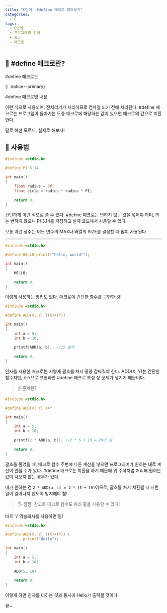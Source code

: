 ```yaml
---
title: "C언어. #define 매크로 알아보기"
categories:
  - C
tags:
  - C언어
  - 프로그래밍 언어
  - 중급
  - 매크로
---
```


## 🌟 #define 매크로란?

#define 매크로는

{: .notice--primary}

#define 매크로명 내용



이런 식으로 사용되며, 전처리기가 처리하므로 컴파일 되기 전에 처리된다. #define 매크로는 프로그램이 돌아가는 도중 매크로에 해당하는 값이 있으면 매크로의 값으로 치환한다.



말로 해선 모르니, 실제로 해보자!

## 🌟 사용법

```c
#include <stdio.h>

#define PI 3.14

int main()
{
    float radius = 5f;
    float cicle = radius * radius * PI;
    
    return 0;
}
```

간단하게 이런 식으로 쓸 수 있다. #define 매크로는 변하지 않는 값을 넣어야 하며, PI는 변하지 않으니 PI 3.14를 저장하고 실제 코드에서 사용할 수 있다.



보통 이런 상수는 어느 변수의 MAX나 배열의 SIZE를 결정할 때 많이 사용된다.



_____________________

```c
#include <stdio.h>

#define HELLO printf("hello, world!");

int main()
{
    HELLO;
    
    return 0;
}
```

이렇게 사용하는 방법도 있다. 매크로에 간단한 함수를 구현한 것! 



```c
#include <stdio.h>

#define ADD(X, Y) ((X)+(Y))

int main()
{
    int a = 5;
    int b = 10;
    
    printf(ADD(a, b)); //15 출력
    
    return 0;
}
```

인자를 사용한 매크로는 저렇게 괄호를 쳐서 꽁꽁 감싸줘야 한다. ADD(X, Y)는 간단한 함수지만, `X+Y`으로 표현하면 #define 매크로 특성 상 문제가 생기기 때문이다.



>  ☝ 문제란?

```c
#include <stdio.h>

#define ADD(X, Y) X+Y

int main()
{
    int a = 5;
    int b = 10;
    
    printf(2 * ADD(a, b)); //2 * 5 + 10 = 20이 됨
    
    return 0;
}
```

괄호를 풀었을 때, 매크로 함수 주변에 다른 계산을 넣으면 프로그래머가 원하는 대로 계산이 안될 수가 있다. #define 매크로는 치환을 하기 때문에 위 주석처럼 처리해 원하는 값이 나오지 않는 경우가 있다.



내가 원하는 건 `2 * ADD(a, b) = 2 * (5 + 10)`이므로, 괄호를 쳐서 치환될 때 저런 일이 일어나지 않도록 방지해야 함!



>  🖐 잠깐, 참고로 매크로 함수도 여러 줄을 사용할 수 있다!

바로 ‘\’ 역슬래시를 사용하면 됨!

```c
#include <stdio.h>

#define ADD(X, Y) ((X)+(Y)) \
		prtinf("Hello");

int main()
{
    int a = 5;
    int b = 10;
    
    ADD(5, 10)
    
    return 0;
}
```

이렇게 하면 인자를 더하는 것과 동시에 Hello가 출력될 것이다.



끝~
